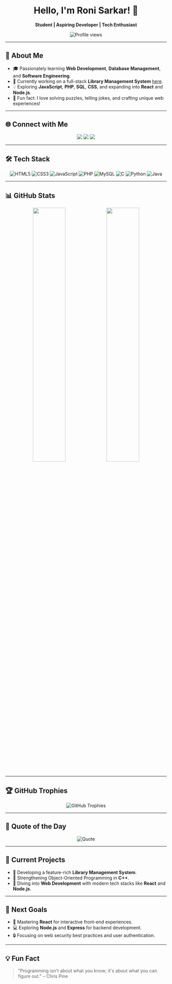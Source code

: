 <h1 align="center">Hello, I'm Roni Sarkar! 👋</h1>
<p align="center">
  <b>Student | Aspiring Developer | Tech Enthusiast</b>
</p>

<p align="center">
  <img src="https://komarev.com/ghpvc/?username=ronisarkar-official&base=1207&color=blue&style=flat-square" alt="Profile views" />
</p>

---

## 💼 About Me
- 🎓 Passionately learning **Web Development**, **Database Management**, and **Software Engineering**.
- 🔭 Currently working on a full-stack **Library Management System** [here](https://mcet.tanumart.com/).
- 💡 Exploring **JavaScript**, **PHP**, **SQL**, **CSS**, and expanding into **React** and **Node.js**.
- 🎯 Fun fact: I love solving puzzles, telling jokes, and crafting unique web experiences!

---

## 🌐 Connect with Me
<p align="center">
  <a href="https://linkedin.com/in/ronisarkar"><img src="https://img.shields.io/badge/-LinkedIn-0077B5?style=for-the-badge&logo=Linkedin&logoColor=white"/></a>
  <a href="https://x.com/RoniSarkar95"><img src="https://img.shields.io/badge/-Twitter-1DA1F2?style=for-the-badge&logo=Twitter&logoColor=white"/></a>
  <a href="mailto:ronisarkar10938@gmail.com"><img src="https://img.shields.io/badge/-Email-D14836?style=for-the-badge&logo=gmail&logoColor=white"/></a>
</p>

---

## 🛠️ Tech Stack
<p align="center">
  <img src="https://img.shields.io/badge/HTML5-E34F26?style=for-the-badge&logo=html5&logoColor=white" alt="HTML5"/>
  <img src="https://img.shields.io/badge/CSS3-1572B6?style=for-the-badge&logo=css3&logoColor=white" alt="CSS3"/>
  <img src="https://img.shields.io/badge/JavaScript-F7DF1E?style=for-the-badge&logo=javascript&logoColor=black" alt="JavaScript"/>
  <img src="https://img.shields.io/badge/PHP-777BB4?style=for-the-badge&logo=php&logoColor=white" alt="PHP"/>
  <img src="https://img.shields.io/badge/MySQL-4479A1?style=for-the-badge&logo=mysql&logoColor=white" alt="MySQL"/>
  <img src="https://img.shields.io/badge/C-A8B9CC?style=for-the-badge&logo=c&logoColor=white" alt="C"/>
  <img src="https://img.shields.io/badge/Python-3776AB?style=for-the-badge&logo=python&logoColor=white" alt="Python"/>
  <img src="https://img.shields.io/badge/Java-007396?style=for-the-badge&logo=java&logoColor=white" alt="Java"/>
</p>

---

## 📊 GitHub Stats
<div align="center">
  <img src="https://github-readme-stats.vercel.app/api?username=yourusername&show_icons=true&theme=radical&hide_border=true&count_private=true" width="45%">
  <img src="https://github-readme-stats.vercel.app/api/top-langs/?username=yourusername&layout=compact&theme=radical&hide_border=true" width="45%">
</div>

---

## 🏆 GitHub Trophies
<p align="center">
  <img src="https://github-profile-trophy.vercel.app/?username=yourusername&theme=onedark&no-frame=true&margin-w=5&row=1" alt="GitHub Trophies"/>
</p>

---

## 📜 Quote of the Day
<p align="center">
  <img src="https://quotes-github-readme.vercel.app/api?type=horizontal&theme=radical&animation=grow_out_in" alt="Quote">
</p>

---

## 🎯 Current Projects
- 📘 Developing a feature-rich **Library Management System**.
- 📂 Strengthening Object-Oriented Programming in **C++**.
- 📝 Diving into **Web Development** with modern tech stacks like **React** and **Node.js**.

---

## 🌱 Next Goals
- 🚀 Mastering **React** for interactive front-end experiences.
- 💻 Exploring **Node.js** and **Express** for backend development.
- 🔒 Focusing on web security best practices and user authentication.

---

## 💡 Fun Fact
> "Programming isn't about what you know; it's about what you can figure out." – Chris Pine
